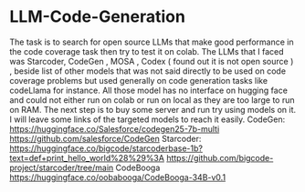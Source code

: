 # LLM-Code-Generation
The task is to search for open source LLMs that make good performance in the code coverage task then try to test it on colab. 
The LLMs that I faced was Starcoder, CodeGen , MOSA , Codex ( found out it is not open source ) ,
beside list of other models that was not said directly to be used on code coverage problems but used generally on code generation tasks like codeLlama for instance.
All those model has no interface on hugging face and could not either run on colab or run on local as they are too large to run on RAM.
The next step is to buy some server and run try using models on it. I will leave some links of the targeted models to reach it easily.
CodeGen: 
https://huggingface.co/Salesforce/codegen25-7b-multi 
https://github.com/salesforce/CodeGen
Starcoder:
https://huggingface.co/bigcode/starcoderbase-1b?text=def+print_hello_world%28%29%3A
https://github.com/bigcode-project/starcoder/tree/main
CodeBooga
https://huggingface.co/oobabooga/CodeBooga-34B-v0.1
